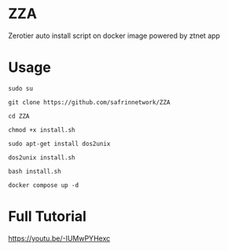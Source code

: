 # ZZA
Zerotier auto install script on docker image powered by ztnet app

# Usage
```
sudo su
```
```
git clone https://github.com/safrinnetwork/ZZA
```
```
cd ZZA
```
```
chmod +x install.sh
```
```
sudo apt-get install dos2unix
```
```
dos2unix install.sh
```
```
bash install.sh
```
```
docker compose up -d
```

# Full Tutorial
https://youtu.be/-IUMwPYHexc
